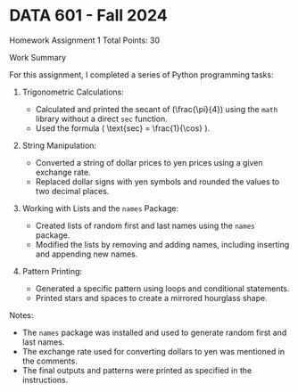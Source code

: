 # DATA 601 - Fall 2024
Homework Assignment 1
Total Points: 30

Work Summary

For this assignment, I completed a series of Python programming tasks:

1. Trigonometric Calculations: 
   - Calculated and printed the secant of \(\frac{\pi}{4}\) using the `math` library without a direct `sec` function.
   - Used the formula \( \text{sec} = \frac{1}{\cos} \).

2. String Manipulation:
   - Converted a string of dollar prices to yen prices using a given exchange rate.
   - Replaced dollar signs with yen symbols and rounded the values to two decimal places.

3. Working with Lists and the `names` Package:
   - Created lists of random first and last names using the `names` package.
   - Modified the lists by removing and adding names, including inserting and appending new names.

4. Pattern Printing:
   - Generated a specific pattern using loops and conditional statements.
   - Printed stars and spaces to create a mirrored hourglass shape.

Notes:
- The `names` package was installed and used to generate random first and last names.
- The exchange rate used for converting dollars to yen was mentioned in the comments.
- The final outputs and patterns were printed as specified in the instructions.
